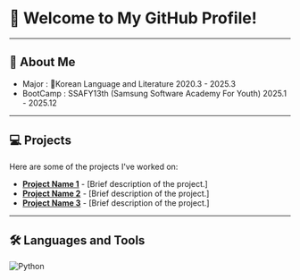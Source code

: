 # 👋 Welcome to My GitHub Profile!

---

## 📄 About Me
- Major : 📖Korean Language and Literature 2020.3 - 2025.3
- BootCamp : SSAFY13th (Samsung Software Academy For Youth) 2025.1 - 2025.12

---

## 💻 Projects
Here are some of the projects I've worked on:  
- [**Project Name 1**](https://github.com/YH-edenbro/repo-name) - [Brief description of the project.]  
- [**Project Name 2**](https://github.com/YH-edenbro/repo-name) - [Brief description of the project.]  
- [**Project Name 3**](https://github.com/YH-edenbro/repo-name) - [Brief description of the project.]  

---

## 🛠️ Languages and Tools
![Python](https://img.shields.io/badge/-Python-3776AB?style=flat-square&logo=python&logoColor=white)
